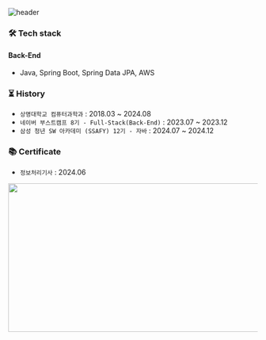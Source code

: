 ![header](https://capsule-render.vercel.app/api?type=waving&color=timeGradient&text=JIYOUNG%20KIM&fontSize=70&fontAlignY=40&fontAlign=35&height=230&fontColor=ffffff)


### 🛠️ Tech stack
#### Back-End
- Java, Spring Boot, Spring Data JPA, AWS

### ⏳ History
- `상명대학교 컴퓨터과학과` : 2018.03 ~ 2024.08
- `네이버 부스트캠프 8기 - Full-Stack(Back-End)` : 2023.07 ~ 2023.12
- `삼성 청년 SW 아카데미 (SSAFY) 12기 - 자바` : 2024.07 ~ 2024.12

### 📚 Certificate
- `정보처리기사` : 2024.06

<a href="https://github.com/devxb/gitanimals">
<img
  src="https://render.gitanimals.org/farms/famo1245"
  width="600"
  height="300"
/>
</a>
